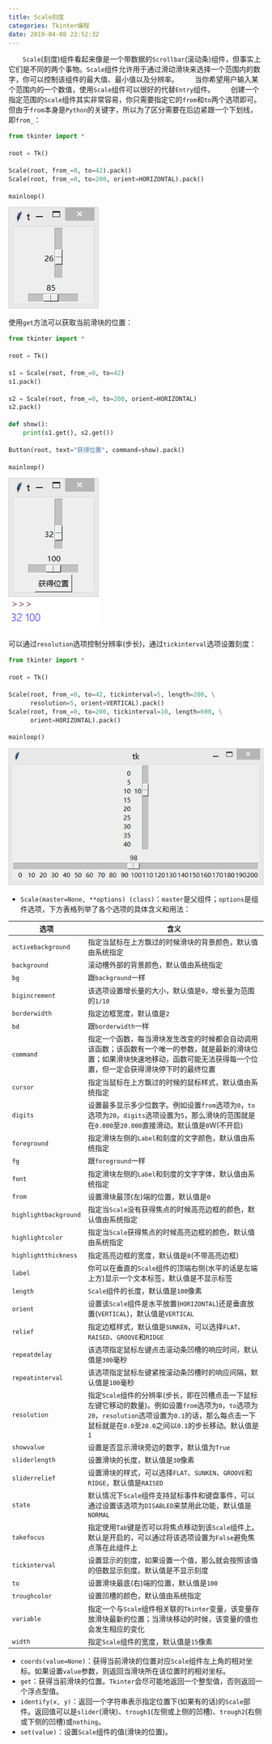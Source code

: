 ```yaml
---
title: Scale刻度
categories: Tkinter编程
date: 2019-04-08 22:52:32
---
```

&emsp;&emsp;`Scale`(刻度)组件看起来像是一个带数据的`Scrollbar`(滚动条)组件，但事实上它们是不同的两个事物。`Scale`组件允许用于通过滑动滑块来选择一个范围内的数字，你可以控制该组件的最大值、最小值以及分辨率。<!--more-->
&emsp;&emsp;当你希望用户输入某个范围内的一个数值，使用`Scale`组件可以很好的代替`Entry`组件。
&emsp;&emsp;创建一个指定范围的`Scale`组件其实非常容易，你只需要指定它的`from`和`to`两个选项即可。但由于`from`本身是`Python`的关键字，所以为了区分需要在后边紧跟一个下划线，即`from_`：

``` python
from tkinter import *

root = Tk()

Scale(root, from_=0, to=42).pack()
Scale(root, from_=0, to=200, orient=HORIZONTAL).pack()

mainloop()
```

<img src="./Scale刻度/1.png">

使用`get`方法可以获取当前滑块的位置：

``` python
from tkinter import *

root = Tk()

s1 = Scale(root, from_=0, to=42)
s1.pack()

s2 = Scale(root, from_=0, to=200, orient=HORIZONTAL)
s2.pack()

def show():
    print(s1.get(), s2.get())

Button(root, text="获得位置", command=show).pack()

mainloop()
```

<img src="./Scale刻度/2.png">

可以通过`resolution`选项控制分辨率(步长)，通过`tickinterval`选项设置刻度：

``` python
from tkinter import *

root = Tk()

Scale(root, from_=0, to=42, tickinterval=5, length=200, \
      resolution=5, orient=VERTICAL).pack()
Scale(root, from_=0, to=200, tickinterval=10, length=600, \
      orient=HORIZONTAL).pack()

mainloop()
```

<img src="./Scale刻度/3.png" height="270" width="520">

- `Scale(master=None, **options) (class)`：`master`是父组件；`options`是组件选项，下方表格列举了各个选项的具体含义和用法：

选项                  | 含义
----------------------|----
`activebackground`    | 指定当鼠标在上方飘过的时候滑块的背景颜色，默认值由系统指定
`background`          | 滚动槽外部的背景颜色，默认值由系统指定
`bg`                  | 跟`background`一样
`bigincrement`        | 该选项设置增长量的大小，默认值是`0`，增长量为范围的`1/10`
`borderwidth`         | 指定边框宽度，默认值是`2`
`bd`                  | 跟`borderwidth`一样
`command`             | 指定一个函数，每当滑块发生改变的时候都会自动调用该函数；该函数有一个唯一的参数，就是最新的滑块位置；如果滑块快速地移动，函数可能无法获得每一个位置，但一定会获得滑块停下时的最终位置
`cursor`              | 指定当鼠标在上方飘过的时候的鼠标样式，默认值由系统指定
`digits`              | 设置最多显示多少位数字。例如设置`from`选项为`0`，`to`选项为`20`，`digits`选项设置为`5`，那么滑块的范围就是在`0.000`至`20.000`直接滑动。默认值是`0`W(不开启)
`foreground`          | 指定滑块左侧的`Label`和刻度的文字颜色，默认值由系统指定
`fg`                  | 跟`foreground`一样
`font`                | 指定滑块左侧的`Label`和刻度的文字字体，默认值由系统指定
`from`                | 设置滑块最顶(左)端的位置，默认值是`0`
`highlightbackground` | 指定当`Scale`没有获得焦点的时候高亮边框的颜色，默认值由系统指定
`highlightcolor`      | 指定当`Scale`获得焦点的时候高亮边框的颜色，默认值由系统指定
`highlightthickness`  | 指定高亮边框的宽度，默认值是`0`(不带高亮边框)
`label`               | 你可以在垂直的`Scale`组件的顶端右侧(水平的话是左端上方)显示一个文本标签，默认值是不显示标签
`length`              | `Scale`组件的长度，默认值是`100`像素
`orient`              | 设置该`Scale`组件是水平放置(`HORIZONTAL`)还是垂直放置(`VERTICAL`)，默认值是`VERTICAL`
`relief`              | 指定边框样式，默认值是`SUNKEN`，可以选择`FLAT`、`RAISED`、`GROOVE`和`RIDGE`
`repeatdelay`         | 该选项指定鼠标左键点击滚动条凹槽的响应时间，默认值是`300`毫秒
`repeatinterval`      | 该选项指定鼠标左键紧按滚动条凹槽时的响应间隔，默认值是`100`毫秒
`resolution`          | 指定`Scale`组件的分辨率(步长，即在凹槽点击一下鼠标左键它移动的数量)。例如设置`from`选项为`0`，`to`选项为`20`，`resolution`选项设置为`0.1`的话，那么每点击一下鼠标就是在`0.0`至`20.0`之间以`0.1`的步长移动。默认值是`1`
`showvalue`           | 设置是否显示滑块旁边的数字，默认值为`True`
`sliderlength`        | 设置滑块的长度，默认值是`30`像素
`sliderrelief`        | 设置滑块的样式，可以选择`FLAT`、`SUNKEN`、`GROOVE`和`RIDGE`，默认值是`RAISED`
`state`               | 默认情况下`Scale`组件支持鼠标事件和键盘事件，可以通过设置该选项为`DISABLED`来禁用此功能，默认值是`NORMAL`
`takefocus`           | 指定使用`Tab`键是否可以将焦点移动到该`Scale`组件上。默认是开启的，可以通过将该选项设置为`False`避免焦点落在此组件上
`tickinterval`        | 设置显示的刻度，如果设置一个值，那么就会按照该值的倍数显示刻度。默认值是不显示刻度
`to`                  | 设置滑块最底(右)端的位置，默认值是`100`
`troughcolor`         | 设置凹槽的颜色，默认值由系统指定
`variable`            | 指定一个与`Scale`组件相关联的`Tkinter`变量，该变量存放滑块最新的位置；当滑块移动的时候，该变量的值也会发生相应的变化
`width`               | 指定`Scale`组件的宽度，默认值是`15`像素

- `coords(value=None)`：获得当前滑块的位置对应`Scale`组件左上角的相对坐标。如果设置`value`参数，则返回当滑块所在该位置时的相对坐标。
- `get`：获得当前滑块的位置。`Tkinter`会尽可能地返回一个整型值，否则返回一个浮点型值。
- `identify(x, y)`：返回一个字符串表示指定位置下(如果有的话)的`Scale`部件。返回值可以是`slider`(滑块)、`trough1`(左侧或上侧的凹槽)、`trough2`(右侧或下侧的凹槽)或`nothing`。
- `set(value)`：设置`Scale`组件的值(滑块的位置)。